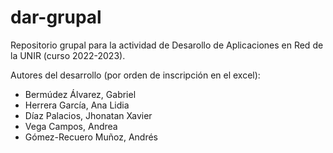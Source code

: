 # dar-grupal
Repositorio grupal para la actividad de Desarollo de Aplicaciones en Red de la UNIR (curso 2022-2023).

Autores del desarrollo (por orden de inscripción en el excel): 
* Bermúdez Álvarez, Gabriel
* Herrera García, Ana Lidia
* Díaz Palacios, Jhonatan Xavier
* Vega Campos, Andrea
* Gómez-Recuero Muñoz, Andrés
